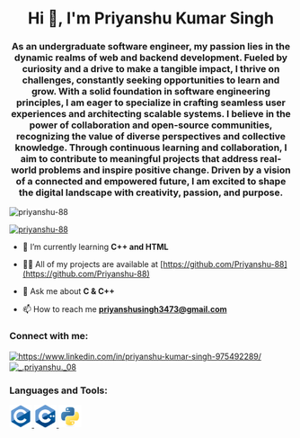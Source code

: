 <h1 align="center">Hi 👋, I'm Priyanshu Kumar Singh</h1>
<h3 align="center">As an undergraduate software engineer, my passion lies in the dynamic realms of web and backend development. Fueled by curiosity and a drive to make a tangible impact, I thrive on challenges, constantly seeking opportunities to learn and grow. With a solid foundation in software engineering principles, I am eager to specialize in crafting seamless user experiences and architecting scalable systems. I believe in the power of collaboration and open-source communities, recognizing the value of diverse perspectives and collective knowledge. Through continuous learning and collaboration, I aim to contribute to meaningful projects that address real-world problems and inspire positive change. Driven by a vision of a connected and empowered future, I am excited to shape the digital landscape with creativity, passion, and purpose.</h3>

<p align="left"> <img src="https://komarev.com/ghpvc/?username=priyanshu-88&label=Profile%20views&color=0e75b6&style=flat" alt="priyanshu-88" /> </p>

<p align="left"> <a href="https://github.com/ryo-ma/github-profile-trophy"><img src="https://github-profile-trophy.vercel.app/?username=priyanshu-88" alt="priyanshu-88" /></a> </p>

- 🌱 I’m currently learning **C++ and HTML**

- 👨‍💻 All of my projects are available at [https://github.com/Priyanshu-88](https://github.com/Priyanshu-88)

- 💬 Ask me about **C & C++**

- 📫 How to reach me **priyanshusingh3473@gmail.com**

<h3 align="left">Connect with me:</h3>
<p align="left">
<a href="https://linkedin.com/in/https://www.linkedin.com/in/priyanshu-kumar-singh-975492289/" target="blank"><img align="center" src="https://raw.githubusercontent.com/rahuldkjain/github-profile-readme-generator/master/src/images/icons/Social/linked-in-alt.svg" alt="https://www.linkedin.com/in/priyanshu-kumar-singh-975492289/" height="30" width="40" /></a>
<a href="https://instagram.com/_.priyanshu._08" target="blank"><img align="center" src="https://raw.githubusercontent.com/rahuldkjain/github-profile-readme-generator/master/src/images/icons/Social/instagram.svg" alt="_.priyanshu._08" height="30" width="40" /></a>
</p>

<h3 align="left">Languages and Tools:</h3>
<p align="left"> <a href="https://www.cprogramming.com/" target="_blank" rel="noreferrer"> <img src="https://raw.githubusercontent.com/devicons/devicon/master/icons/c/c-original.svg" alt="c" width="40" height="40"/> </a> <a href="https://www.w3schools.com/cpp/" target="_blank" rel="noreferrer"> <img src="https://raw.githubusercontent.com/devicons/devicon/master/icons/cplusplus/cplusplus-original.svg" alt="cplusplus" width="40" height="40"/> </a> <a href="https://www.python.org" target="_blank" rel="noreferrer"> <img src="https://raw.githubusercontent.com/devicons/devicon/master/icons/python/python-original.svg" alt="python" width="40" height="40"/> </a> </p>
